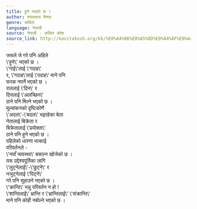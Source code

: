 ```yaml
---
title: हुने भएको छ !
author: श्यामदास वैष्णव
genre: कविता
language: नेपाली
source: नेपाली - कविता कोश
source_link: http://kavitakosh.org/kk/%E0%A4%B6%E0%A5%8D%E0%A4%AF%E0%A4%BE%E0%A4%AE%E0%A4%A6%E0%A4%BE%E0%A4%B8_%E0%A4%B5%E0%A5%88%E0%A4%B7%E0%A5%8D%E0%A4%A3%E0%A4%B5
---
```


जसले जे गरे पनि अहिले  
\\'हुने\\' भएको छ ।  
\\'गाई\\'लाई \\'गदाह\\'  
र, \\'गदाह\\'लाई \\'पदाह\\' माने पनि  
फरक नपर्ने भएको छ ।  
रातलाई \\'दिन\\' र  
दिनलाई \\'अलच्छिन\\'  
ठाने पनि मिल्ने भएको छ ।  
मूल्यांकनको दृष्टिकोणै  
\\'अदल\\'-\\'बदल\\' भइरहेका बेला  
नेतालाई बिक्रेता र  
बिक्रेतालाई \\'प्रयोक्ता\\'  
ठाने पनि हुने भएको छ ।  
पहिलेको धारणा भत्काई  
परिवर्तनले -  
\\'नयाँ व्यवस्था\\' बसाल्न खोजेको छ ।  
यस उद्देश्यपूर्तिका लागि  
\\'लुट्नेलाई\\'-\\'छुट्ने\\' र  
नजुट्नेलाई \\'पिट्ने\\'  
गरे पनि सुहाउने भएको छ ।  
\\'क्रान्ति\\' भन्नु परिवर्तन न हो !  
\\'शान्तिलाई\\' भ्रान्ति र \\'भ्रान्तिलाई\\' \\'संक्रान्ति\\'  
माने पनि कोही नबोल्ने भएको छ ।
